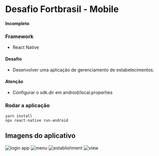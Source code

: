 # Desafio Fortbrasil - Mobile

#### Incompleto

### Framework
* React Native

#### Desafio  
* Desenvolver uma aplicação de gerenciamento de estabelecimentos.

#### Atenção
* Configurar o sdk.dir em android/local.properties

### Rodar a aplicação
```
yarn install
npx react-native run-android
```

## Imagens do aplicativo

![login app](https://user-images.githubusercontent.com/46445331/108879324-eaa87f00-75df-11eb-9fe9-54d2244dbe46.jpg)
![menu](https://user-images.githubusercontent.com/46445331/108879327-eaa87f00-75df-11eb-92cd-fe15139a82aa.jpg)
![establishment](https://user-images.githubusercontent.com/46445331/108879323-ea0fe880-75df-11eb-97f7-12d1132a6b3e.jpg)
![view](https://user-images.githubusercontent.com/46445331/108879330-eb411580-75df-11eb-8ae2-99f25ee059e2.jpg)
